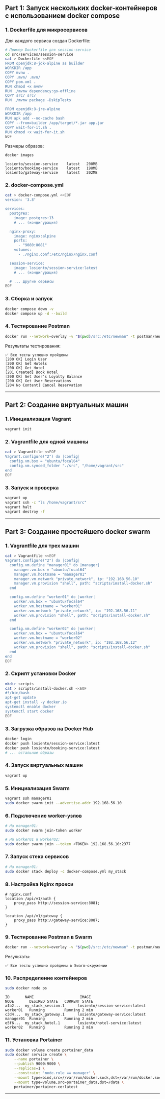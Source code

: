 ## Part 1: Запуск нескольких docker-контейнеров с использованием docker compose

### 1. Dockerfile для микросервисов
Для каждого сервиса создан Dockerfile:
```bash
# Пример Dockerfile для session-service
cd src/services/session-service
cat > Dockerfile <<EOF
FROM openjdk:8-jdk-alpine as builder
WORKDIR /app
COPY mvnw .
COPY .mvn/ .mvn/
COPY pom.xml .
RUN chmod +x mvnw
RUN ./mvnw dependency:go-offline
COPY src/ src/
RUN ./mvnw package -DskipTests

FROM openjdk:8-jre-alpine
WORKDIR /app
RUN apk add --no-cache bash
COPY --from=builder /app/target/*.jar app.jar
COPY wait-for-it.sh .
RUN chmod +x wait-for-it.sh
EOF
```

Размеры образов:
```bash
docker images
```
```
losiento/session-service    latest   200MB
losiento/booking-service    latest   198MB
losiento/gateway-service    latest   202MB
```

### 2. docker-compose.yml
```bash
cat > docker-compose.yml <<EOF
version: '3.8'

services:
  postgres:
    image: postgres:13
    # ... (конфигурация)

  nginx-proxy:
    image: nginx:alpine
    ports:
      - "9080:8081"
    volumes:
      - ./nginx.conf:/etc/nginx/nginx.conf

  session-service:
    image: losiento/session-service:latest
    # ... (конфигурация)

  # ... другие сервисы
EOF
```

### 3. Сборка и запуск
```bash
docker compose down -v
docker compose up -d --build
```

### 4. Тестирование Postman
```bash
docker run --network=overlay -v "$(pwd)/src:/etc/newman" -t postman/newman run "application_tests.postman_collection.json"
```

Результаты тестирования:
```
✅ Все тесты успешно пройдены
[200 OK] Login User
[200 OK] Get Hotels
[200 OK] Get Hotel
[201 Created] Book Hotel
[200 OK] Get User's Loyalty Balance
[200 OK] Get User Reservations
[204 No Content] Cancel Reservation
```

---

## Part 2: Создание виртуальных машин

### 1. Инициализация Vagrant
```bash
vagrant init
```

### 2. Vagrantfile для одной машины
```bash
cat > Vagrantfile <<EOF
Vagrant.configure("2") do |config|
  config.vm.box = "ubuntu/focal64"
  config.vm.synced_folder "./src", "/home/vagrant/src"
end
EOF
```

### 3. Запуск и проверка
```bash
vagrant up
vagrant ssh -c "ls /home/vagrant/src"
vagrant halt
vagrant destroy -f
```

---

## Part 3: Создание простейшего docker swarm

### 1. Vagrantfile для трех машин
```bash
cat > Vagrantfile <<EOF
Vagrant.configure("2") do |config|
  config.vm.define "manager01" do |manager|
    manager.vm.box = "ubuntu/focal64"
    manager.vm.hostname = "manager01"
    manager.vm.network "private_network", ip: "192.168.56.10"
    manager.vm.provision "shell", path: "scripts/install-docker.sh"
  end

  config.vm.define "worker01" do |worker|
    worker.vm.box = "ubuntu/focal64"
    worker.vm.hostname = "worker01"
    worker.vm.network "private_network", ip: "192.168.56.11"
    worker.vm.provision "shell", path: "scripts/install-docker.sh"
  end

  config.vm.define "worker02" do |worker|
    worker.vm.box = "ubuntu/focal64"
    worker.vm.hostname = "worker02"
    worker.vm.network "private_network", ip: "192.168.56.12"
    worker.vm.provision "shell", path: "scripts/install-docker.sh"
  end
end
EOF
```

### 2. Скрипт установки Docker
```bash
mkdir scripts
cat > scripts/install-docker.sh <<EOF
#!/bin/bash
apt-get update
apt-get install -y docker.io
systemctl enable docker
systemctl start docker
EOF
```

### 3. Загрузка образов на Docker Hub
```bash
docker login
docker push losiento/session-service:latest
docker push losiento/booking-service:latest
# ... остальные образы
```

### 4. Запуск виртуальных машин
```bash
vagrant up
```

### 5. Инициализация Swarm
```bash
vagrant ssh manager01
sudo docker swarm init --advertise-addr 192.168.56.10
```

### 6. Подключение worker-узлов
```bash
# На manager01:
sudo docker swarm join-token worker

# На worker01 и worker02:
sudo docker swarm join --token <TOKEN> 192.168.56.10:2377
```

### 7. Запуск стека сервисов
```bash
# На manager01:
sudo docker stack deploy -c docker-compose.yml my_stack
```

### 8. Настройка Nginx прокси
```nginx
# nginx.conf
location /api/v1/auth {
    proxy_pass http://session-service:8081;
}

location /api/v1/gateway {
    proxy_pass http://gateway-service:8087;
}
```

### 9. Тестирование Postman в Swarm
```bash
docker run --network=overlay -v "$(pwd)/src:/etc/newman" -t postman/newman run "application_tests.postman_collection.json"
```

Результаты:
```
✅ Все тесты успешно пройдены в Swarm-окружении
```

### 10. Распределение контейнеров
```bash
sudo docker node ps
```
```
ID       NAME                     IMAGE                            NODE       DESIRED STATE   CURRENT STATE
a1b2...  my_stack_session.1      losiento/session-service:latest  worker01   Running         Running 2 min
c3d4...  my_stack_gateway.1      losiento/gateway-service:latest  manager01  Running         Running 2 min
e5f6...  my_stack_hotel.1        losiento/hotel-service:latest    worker02   Running         Running 2 min
```

### 11. Установка Portainer
```bash
sudo docker volume create portainer_data
sudo docker service create \
    --name portainer \
    --publish 9000:9000 \
    --replicas=1 \
    --constraint 'node.role == manager' \
    --mount type=bind,src=//var/run/docker.sock,dst=/var/run/docker.sock \
    --mount type=volume,src=portainer_data,dst=/data \
    portainer/portainer-ce:latest
```

---
